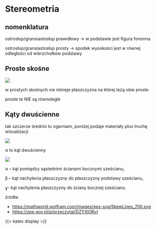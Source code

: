 # Stereometria

## nomenklatura

ostrosłup/gransiastosłup prawidłowy -> w podstawie jest figura foremna

ostrosłup/gransiastosłup prosty -> spodek wysokości jest w równej odległości od wierzchołków podstawy

## Proste skośne

![](https://mathworld.wolfram.com/images/eps-svg/SkewLines_700.svg)

w prostych skośnych nie istnieje płaszczyzna na której leżą obie proste

proste te NIE są równoległe

## Kąty dwuścienne
tak szczerze średnio to ogarniam, poniżej podaje materiały plus trochę wizualizacji

![](https://static.zpe.gov.pl/portal/f/res-minimized/R18hIeEMcepjG/1623897459/1MjvL9KAN4Y4NujshhyH11vMl5XeCcsW.png)

α to kąt dwuścienny

![](https://static.zpe.gov.pl/portal/f/res-minimized/RArIzBYzbMAib/1623897459/Oy2KjzJTsFrutLx1Fliqcwem27It8waT.png)

α – kąt pomiędzy sąsiednimi ścianami bocznymi sześcianu,

β – kąt nachylenia płaszczyzny do płaszczyzny podstawy sześcianu,

ɣ- kąt nachylenia płaszczyzny do ściany bocznej sześcianu.

źródła:
- <https://mathworld.wolfram.com/images/eps-svg/SkewLines_700.svg>
- <https://zpe.gov.pl/a/przeczytaj/DZYXlORvI>

{{< katex display >}}
